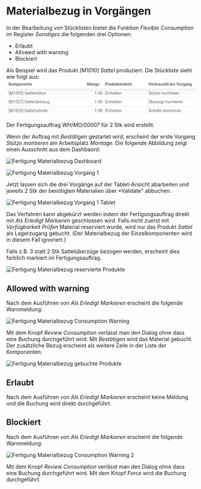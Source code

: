 # Materialbezug in Vorgängen

In der Bearbeitung von Stücklisten bietet die Funktion *Flexible Consumption* im Register *Sonstiges* die folgenden drei Optionen:
* Erlaubt
* Allowed with warning
* Blockiert

Als Beispiel wird das Produkt *[M1010] Sattel* produziert. Die Stückliste sieht wie folgt aus:
![Fertigung Materialbezug Stückliste](assets/Best%20Practice%20Materialbezug%20in%20Vorg%C3%A4ngen%20St%C3%BCckliste.png)

Der Fertigungsauftrag *WH/MO/00007* für 2 Stk wird erstellt.

Wenn der Auftrag mit *Bestätigen* gestartet wird, erscheint der erste Vorgang *Stütze montieren* am Arbeitsplatz *Montage*. Die folgende Abbildung zeigt einen Ausschnitt aus dem Dashbaord:

![Fertigung Materialbezug Dashboard](assets/Best%20Practice%20Materialbezug%20in%20Vorg%C3%A4ngen%20Dashboard.png)

![Fertigung Materialbezug Vorgang 1](assets/Best%20Practice%20Materialbezug%20in%20Vorg%C3%A4ngen%20Vorgang%201.png)

Jetzt lassen sich die drei Vorgänge auf der Tablet-Ansicht abarbeiten und jeweils 2 Stk der benötigten Materialien über *Validate" abbuchen.

![Fertigung Materialbezug Vorgang 1 Tablet](assets/Best%20Practice%20Materialbezug%20in%20Vorg%C3%A4ngen%20Vorgang%201%20Tablet.png)

Das Verfahren kann abgekürzt werden indem der Fertigungsauftrag direkt mit *Als Erledigt Markieren* geschlossen wird. Falls nicht zuerst mit *Verfügbarkeit Prüfen* Material reserviert wurde, wird nur das Produkt *Sattel* als Lagerzugang gebucht. (Der Materialbezug der Einzelkomponenten wird in diesem Fall ignoriert.)

Falls z.B. 3 statt 2 Stk Sattelüberzüge bezogen werden, erscheint dies farblich markiert im Fertigungsauftrag.

![Fertigung Materialbezug reservierte Produkte](assets/Best%20Practice%20Materialbezug%20in%20Vorg%C3%A4ngen%20%20reservierte%20Produkte.png)

## Allowed with warning

Nach dem Ausführen von *Als Erledigt Markieren* erscheint die folgende Warnmeldung:

![Fertigung Materialbezug Consumption Warning](assets/Best%20Practice%20Materialbezug%20in%20Vorg%C3%A4ngen%20Consumption%20Warning.png)

Mit dem Knopf *Review Consumption* verlässt man den Dialog ohne dass eine Buchung durchgeführt wird. Mit *Bestätigen* wird das Material gebucht. Der zusätzliche Bezug erscheint als weitere Zeile in der Liste der Komponenten.

![Fertigung Materialbezug gebuchte Produkte](assets/Best%20Practice%20Materialbezug%20in%20Vorg%C3%A4ngen%20%20gebuchte%20Produkte.png)

## Erlaubt

Nach dem Ausführen von *Als Erledigt Markieren* erscheint keine Meldung und die Buchung wird direkt durchgeführt.

## Blockiert

Nach dem Ausführen von *Als Erledigt Markieren* erscheint die folgende Warnmeldung:

![Fertigung Materialbezug Consumption Warning 2](assets/Best%20Practice%20Materialbezug%20in%20Vorg%C3%A4ngen%20Consumption%20Warning%202.png)

Mit dem Knopf *Review Consumption* verlässt man den Dialog ohne dass eine Buchung durchgeführt wird. 
Mit dem Knopf *Force* wird die Buchung durchgeführt.
